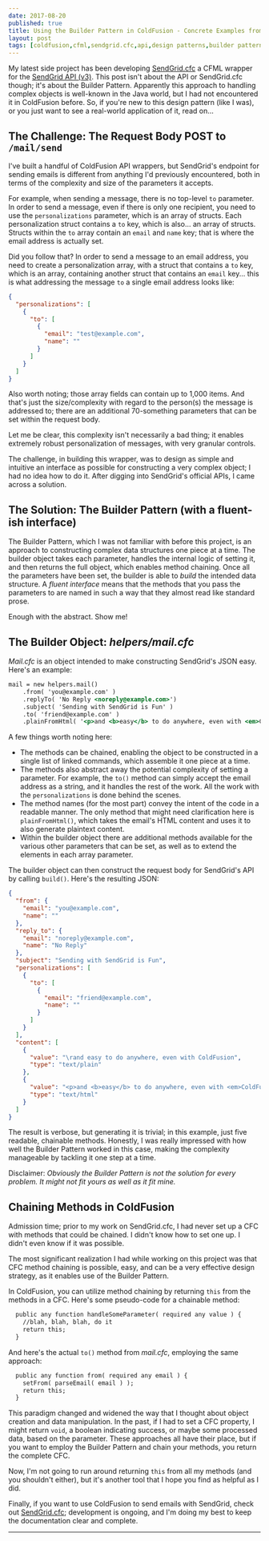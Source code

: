 ```yaml
---
date: 2017-08-20
published: true
title: Using the Builder Pattern in ColdFusion - Concrete Examples from SendGrid.cfc
layout: post
tags: [coldfusion,cfml,sendgrid.cfc,api,design patterns,builder pattern]
---
```

My latest side project has been developing [SendGrid.cfc](https://github.com/mjclemente/sendgrid.cfc) a CFML wrapper for the [SendGrid API (v3)](https://sendgrid.com/docs/API_Reference/api_v3.html). This post isn't about the API or SendGrid.cfc though; it's about the Builder Pattern. Apparently this approach to handling complex objects is well-known in the Java world, but I had not encountered it in ColdFusion before. So, if you're new to this design pattern (like I was), or you just want to see a real-world application of it, read on...
<!--more-->

## The Challenge: The Request Body POST to `/mail/send`

I've built a handful of ColdFusion API wrappers, but SendGrid's endpoint for sending emails is different from anything I'd previously encountered, both in terms of the complexity and size of the parameters it accepts. 

For example, when sending a message, there is no top-level `to` parameter. In order to send a message, even if there is only one recipient, you need to use the `personalizations` parameter, which is an array of structs. Each personalization struct contains a `to` key, which is also... an array of structs. Structs within the `to` array contain an `email` and `name` key; that is where the email address is actually set. 

Did you follow that? In order to send a message to an email address, you need to create a personalization array, with a struct that contains a `to` key, which is an array, containing another struct that contains an `email` key... this is what addressing the message `to` a single email address looks like:

```json
{
  "personalizations": [
    {
      "to": [
        {
          "email": "test@example.com",
          "name": ""
        }
      ]
    }
  ]
}
``` 
Also worth noting; those array fields can contain up to 1,000 items. And that's just the size/complexity with regard to the person(s) the message is addressed to; there are an additional 70-something parameters that can be set within the request body.

Let me be clear, this complexity isn't necessarily a bad thing; it enables extremely robust personalization of messages, with very granular controls. 

The challenge, in building this wrapper, was to design as simple and intuitive an interface as possible for constructing a very complex object; I had no idea how to do it. After digging into SendGrid's official APIs, I came across a solution.

## The Solution: The Builder Pattern (with a fluent-ish interface)

The Builder Pattern, which I was not familiar with before this project, is an approach to constructing complex data structures one piece at a time. The builder object takes each parameter, handles the internal logic of setting it, and then returns the full object, which enables method chaining. Once all the parameters have been set, the builder is able to *build* the intended data structure. A *fluent interface* means that the methods that you pass the parameters to are named in such a way that they almost read like standard prose.

Enough with the abstract. Show me!

## The Builder Object: *helpers/mail.cfc*

*Mail.cfc* is an object intended to make constructing SendGrid's JSON easy. Here's an example:

```cfc
mail = new helpers.mail()
	.from( 'you@example.com' )
	.replyTo( 'No Reply <noreply@example.com>')
	.subject( 'Sending with SendGrid is Fun' )
	.to( 'friend@example.com' )
	.plainFromHtml( '<p>and <b>easy</b> to do anywhere, even with <em>ColdFusion</em></p>');
```
A few things worth noting here:

* The methods can be chained, enabling the object to be constructed in a single list of linked commands, which assemble it one piece at a time. 
* The methods also abstract away the potential complexity of setting a parameter. For example, the `to()` method can simply accept the email address as a string, and it handles the rest of the work. All the work with the `personalizations` is done behind the scenes.
* The method names (for the most part) convey the intent of the code in a readable manner. The only method that might need clarification here is `plainFromHtml()`, which takes the email's HTML content and uses it to also generate plaintext content. 
* Within the builder object there are additional methods available for the various other parameters that can be set, as well as to extend the elements in each array parameter.

The builder object can then construct the request body for SendGrid's API by calling `build()`. Here's the resulting JSON:

```json
{
  "from": {
    "email": "you@example.com",
    "name": ""
  },
  "reply_to": {
    "email": "noreply@example.com",
    "name": "No Reply"
  },
  "subject": "Sending with SendGrid is Fun",
  "personalizations": [
    {
      "to": [
        {
          "email": "friend@example.com",
          "name": ""
        }
      ]
    }
  ],
  "content": [
    {
      "value": "\rand easy to do anywhere, even with ColdFusion",
      "type": "text/plain"
    },
    {
      "value": "<p>and <b>easy</b> to do anywhere, even with <em>ColdFusion</em></p>",
      "type": "text/html"
    }
  ]
}
```
The result is verbose, but generating it is trivial; in this example, just five readable, chainable methods. Honestly, I was really impressed with how well the Builder Pattern worked in this case, making the complexity manageable by tackling it one step at a time.

Disclaimer: *Obviously the Builder Pattern is not the solution for every problem. It might not fit yours as well as it fit mine.*

## Chaining Methods in ColdFusion

Admission time; prior to my work on SendGrid.cfc, I had never set up a CFC with methods that could be chained. I didn't know how to set one up. I didn't even know if it was possible. 

The most significant realization I had while working on this project was that CFC method chaining is possible, easy, and can be a very effective design strategy, as it enables use of the Builder Pattern. 

In ColdFusion, you can utilize method chaining by returning `this` from the methods in a CFC. Here's some pseudo-code for a chainable method:

```cfc
  public any function handleSomeParameter( required any value ) {
    //blah, blah, blah, do it
    return this;
  }
```
And here's the actual `to()` method from *mail.cfc*, employing the same approach:

```cfc
  public any function from( required any email ) {
    setFrom( parseEmail( email ) );
    return this;
  }
```
This paradigm changed and widened the way that I thought about object creation and data manipulation. In the past, if I had to set a CFC property, I might return `void`, a boolean indicating success, or maybe some processed data, based on the parameter. These approaches all have their place, but if you want to employ the Builder Pattern and chain your methods, you return the complete CFC.

Now, I'm not going to run around returning `this` from all my methods (and you shouldn't either), but it's another tool that I hope you find as helpful as I did.

Finally, if you want to use ColdFusion to send emails with SendGrid, check out [SendGrid.cfc](https://github.com/mjclemente/sendgrid.cfc); development is ongoing, and I'm doing my best to keep the documentation clear and complete.

<hr />